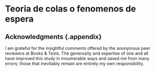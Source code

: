 # Teoria de colas o fenomenos de espera


## Acknowledgments {.appendix}

I am grateful for the insightful comments offered by the anonymous peer reviewers at Books & Texts. The generosity and expertise of one and all have improved this study in innumerable ways and saved me from many errors; those that inevitably remain are entirely my own responsibility.
